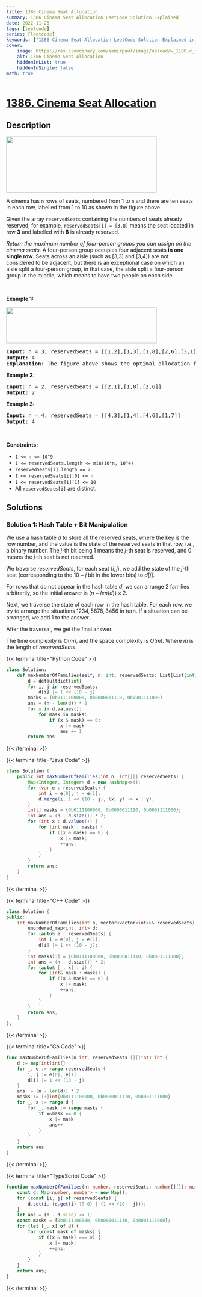 ```yaml
---
title: 1386 Cinema Seat Allocation
summary: 1386 Cinema Seat Allocation LeetCode Solution Explained
date: 2022-11-25
tags: [leetcode]
series: [leetcode]
keywords: ["1386 Cinema Seat Allocation LeetCode Solution Explained in all languages", "1386 Cinema Seat Allocation", "LeetCode", "leetcode solution in Python3 C++ Java Go PHP Ruby Swift TypeScript Rust C# JavaScript C", "GeeksforGeeks", "InterviewBit", "Coding Ninjas", "HackerRank", "HackerEarth", "CodeChef", "TopCoder", "AlgoExpert", "freeCodeCamp", "Codeforces", "GitHub", "AtCoder", "Samir Paul"]
cover:
    image: https://res.cloudinary.com/samirpaul/image/upload/w_1100,c_fit,co_rgb:FFFFFF,l_text:Arial_75_bold:1386 Cinema Seat Allocation - Solution Explained/problem-solving.webp
    alt: 1386 Cinema Seat Allocation
    hiddenInList: true
    hiddenInSingle: false
math: true
---
```



# [1386. Cinema Seat Allocation](https://leetcode.com/problems/cinema-seat-allocation)


## Description

<p><img alt="" src="https://spcdn.pages.dev/leetcode/problems/1386.Cinema%20Seat%20Allocation/images/cinema_seats_1.png" style="width: 400px; height: 149px;" /></p>

<p>A cinema&nbsp;has <code>n</code>&nbsp;rows of seats, numbered from 1 to <code>n</code>&nbsp;and there are ten&nbsp;seats in each row, labelled from 1&nbsp;to 10&nbsp;as shown in the figure above.</p>

<p>Given the array <code>reservedSeats</code> containing the numbers of seats already reserved, for example, <code>reservedSeats[i] = [3,8]</code>&nbsp;means the seat located in row <strong>3</strong> and labelled with <b>8</b>&nbsp;is already reserved.</p>

<p><em>Return the maximum number of four-person groups&nbsp;you can assign on the cinema&nbsp;seats.</em> A four-person group&nbsp;occupies four&nbsp;adjacent seats <strong>in one single row</strong>. Seats across an aisle (such as [3,3]&nbsp;and [3,4]) are not considered to be adjacent, but there is an exceptional case&nbsp;on which an aisle split&nbsp;a four-person group, in that case, the aisle split&nbsp;a four-person group in the middle,&nbsp;which means to have two people on each side.</p>

<p>&nbsp;</p>
<p><strong class="example">Example 1:</strong></p>

<p><img alt="" src="https://spcdn.pages.dev/leetcode/problems/1386.Cinema%20Seat%20Allocation/images/cinema_seats_3.png" style="width: 400px; height: 96px;" /></p>

<pre>
<strong>Input:</strong> n = 3, reservedSeats = [[1,2],[1,3],[1,8],[2,6],[3,1],[3,10]]
<strong>Output:</strong> 4
<strong>Explanation:</strong> The figure above shows the optimal allocation for four groups, where seats mark with blue are already reserved and contiguous seats mark with orange are for one group.
</pre>

<p><strong class="example">Example 2:</strong></p>

<pre>
<strong>Input:</strong> n = 2, reservedSeats = [[2,1],[1,8],[2,6]]
<strong>Output:</strong> 2
</pre>

<p><strong class="example">Example 3:</strong></p>

<pre>
<strong>Input:</strong> n = 4, reservedSeats = [[4,3],[1,4],[4,6],[1,7]]
<strong>Output:</strong> 4
</pre>

<p>&nbsp;</p>
<p><strong>Constraints:</strong></p>

<ul>
	<li><code>1 &lt;= n &lt;= 10^9</code></li>
	<li><code>1 &lt;=&nbsp;reservedSeats.length &lt;= min(10*n, 10^4)</code></li>
	<li><code>reservedSeats[i].length == 2</code></li>
	<li><code>1&nbsp;&lt;=&nbsp;reservedSeats[i][0] &lt;= n</code></li>
	<li><code>1 &lt;=&nbsp;reservedSeats[i][1] &lt;= 10</code></li>
	<li>All <code>reservedSeats[i]</code> are distinct.</li>
</ul>

## Solutions

### Solution 1: Hash Table + Bit Manipulation

We use a hash table $d$ to store all the reserved seats, where the key is the row number, and the value is the state of the reserved seats in that row, i.e., a binary number. The $j$-th bit being $1$ means the $j$-th seat is reserved, and $0$ means the $j$-th seat is not reserved.

We traverse $reservedSeats$, for each seat $(i, j)$, we add the state of the $j$-th seat (corresponding to the $10-j$ bit in the lower bits) to $d[i]$.

For rows that do not appear in the hash table $d$, we can arrange $2$ families arbitrarily, so the initial answer is $(n - len(d)) \times 2$.

Next, we traverse the state of each row in the hash table. For each row, we try to arrange the situations $1234, 5678, 3456$ in turn. If a situation can be arranged, we add $1$ to the answer.

After the traversal, we get the final answer.

The time complexity is $O(m)$, and the space complexity is $O(m)$. Where $m$ is the length of $reservedSeats$.

<!-- tabs:start -->

{{< terminal title="Python Code" >}}
```python
class Solution:
    def maxNumberOfFamilies(self, n: int, reservedSeats: List[List[int]]) -> int:
        d = defaultdict(int)
        for i, j in reservedSeats:
            d[i] |= 1 << (10 - j)
        masks = (0b0111100000, 0b0000011110, 0b0001111000)
        ans = (n - len(d)) * 2
        for x in d.values():
            for mask in masks:
                if (x & mask) == 0:
                    x |= mask
                    ans += 1
        return ans
```
{{< /terminal >}}

{{< terminal title="Java Code" >}}
```java
class Solution {
    public int maxNumberOfFamilies(int n, int[][] reservedSeats) {
        Map<Integer, Integer> d = new HashMap<>();
        for (var e : reservedSeats) {
            int i = e[0], j = e[1];
            d.merge(i, 1 << (10 - j), (x, y) -> x | y);
        }
        int[] masks = {0b0111100000, 0b0000011110, 0b0001111000};
        int ans = (n - d.size()) * 2;
        for (int x : d.values()) {
            for (int mask : masks) {
                if ((x & mask) == 0) {
                    x |= mask;
                    ++ans;
                }
            }
        }
        return ans;
    }
}
```
{{< /terminal >}}

{{< terminal title="C++ Code" >}}
```cpp
class Solution {
public:
    int maxNumberOfFamilies(int n, vector<vector<int>>& reservedSeats) {
        unordered_map<int, int> d;
        for (auto& e : reservedSeats) {
            int i = e[0], j = e[1];
            d[i] |= 1 << (10 - j);
        }
        int masks[3] = {0b0111100000, 0b0000011110, 0b0001111000};
        int ans = (n - d.size()) * 2;
        for (auto& [_, x] : d) {
            for (int& mask : masks) {
                if ((x & mask) == 0) {
                    x |= mask;
                    ++ans;
                }
            }
        }
        return ans;
    }
};
```
{{< /terminal >}}

{{< terminal title="Go Code" >}}
```go
func maxNumberOfFamilies(n int, reservedSeats [][]int) int {
	d := map[int]int{}
	for _, e := range reservedSeats {
		i, j := e[0], e[1]
		d[i] |= 1 << (10 - j)
	}
	ans := (n - len(d)) * 2
	masks := [3]int{0b0111100000, 0b0000011110, 0b0001111000}
	for _, x := range d {
		for _, mask := range masks {
			if x&mask == 0 {
				x |= mask
				ans++
			}
		}
	}
	return ans
}
```
{{< /terminal >}}

{{< terminal title="TypeScript Code" >}}
```ts
function maxNumberOfFamilies(n: number, reservedSeats: number[][]): number {
    const d: Map<number, number> = new Map();
    for (const [i, j] of reservedSeats) {
        d.set(i, (d.get(i) ?? 0) | (1 << (10 - j)));
    }
    let ans = (n - d.size) << 1;
    const masks = [0b0111100000, 0b0000011110, 0b0001111000];
    for (let [_, x] of d) {
        for (const mask of masks) {
            if ((x & mask) === 0) {
                x |= mask;
                ++ans;
            }
        }
    }
    return ans;
}
```
{{< /terminal >}}

<!-- tabs:end -->

<!-- end -->
